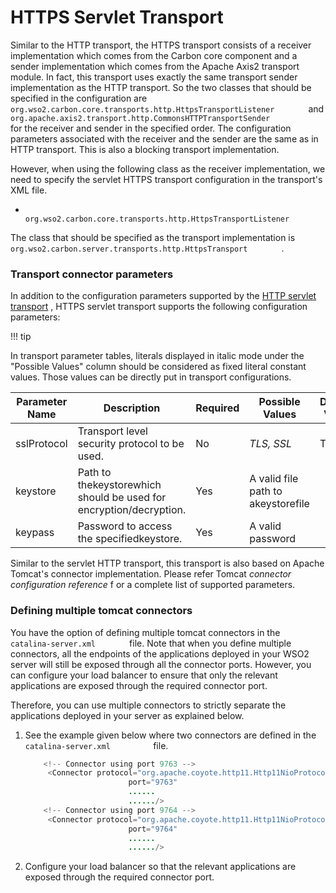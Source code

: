 # HTTPS Servlet Transport

Similar to the HTTP transport, the HTTPS transport consists of a
receiver implementation which comes from the Carbon core component and a
sender implementation which comes from the Apache Axis2 transport
module. In fact, this transport uses exactly the same transport sender
implementation as the HTTP transport. So the two classes that should be
specified in the configuration are
`         org.wso2.carbon.core.transports.http.HttpsTransportListener        `
and
`         org.apache.axis2.transport.http.CommonsHTTPTransportSender        `
for the receiver and sender in the specified order. The configuration
parameters associated with the receiver and the sender are the same as
in HTTP transport. This is also a blocking transport implementation.

However, when using the following class as the receiver implementation,
we need to specify the servlet HTTPS transport configuration in the
transport's XML file.

-   `          org.wso2.carbon.core.transports.http.HttpsTransportListener         `

The class that should be specified as the transport implementation is
`         org.wso2.carbon.server.transports.http.HttpsTransport        `
.

### Transport connector parameters

In addition to the configuration parameters supported by the [HTTP
servlet
transport](https://docs.wso2.com/display/ADMIN44x/HTTP+Servlet+Transport)
, HTTPS servlet transport supports the following configuration
parameters:

!!! tip

In transport parameter tables, literals displayed in italic mode under
the "Possible Values" column should be considered as fixed literal
constant values. Those values can be directly put in transport
configurations.


| Parameter Name | Description                                                        | Required | Possible Values                    | Default Value |
|----------------|--------------------------------------------------------------------|----------|------------------------------------|---------------|
| sslProtocol    | Transport level security protocol to be used.                      | No       | *TLS, SSL*                         | TLS           |
| keystore       | Path to thekeystorewhich should be used for encryption/decryption. | Yes      | A valid file path to akeystorefile |               |
| keypass        | Password to access the specifiedkeystore.                          | Yes      | A valid password                   |               |

Similar to the servlet HTTP transport, this transport is also based on
Apache Tomcat's connector implementation. Please refer Tomcat *connector
configuration reference* f or a complete list of supported parameters.

### Defining multiple tomcat connectors

You have the option of defining multiple tomcat connectors in the
`         catalina-server.xml        ` file. Note that when you define
multiple connectors, all the endpoints of the applications deployed in
your WSO2 server will still be exposed through all the connector ports.
However, you can configure your load balancer to ensure that only the
relevant applications are exposed through the required connector port.

Therefore, you can use multiple connectors to strictly separate the
applications deployed in your server as explained below.

1.  See the example given below where two connectors are defined in the
    `           catalina-server.xml          ` file.

    ``` java
        <!-- Connector using port 9763 -->
         <Connector protocol="org.apache.coyote.http11.Http11NioProtocol"
                           port="9763"
                           ......
                           ....../>
        <!-- Connector using port 9764 -->
         <Connector protocol="org.apache.coyote.http11.Http11NioProtocol"
                           port="9764"
                           ......
                           ....../>
    ```

2.  Configure your load balancer so that the relevant applications are
    exposed through the required connector port.
